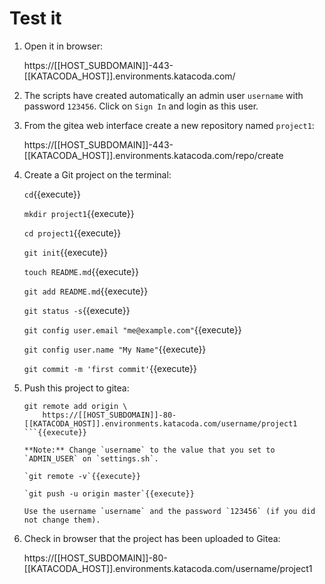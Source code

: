 # Test it

1. Open it in browser: 

   https://[[HOST_SUBDOMAIN]]-443-[[KATACODA_HOST]].environments.katacoda.com/
   
2. The scripts have created automatically an admin user `username`
   with password `123456`. Click on `Sign In` and login as this user.

3. From the gitea web interface create a new repository named
   `project1`:
   
   https://[[HOST_SUBDOMAIN]]-443-[[KATACODA_HOST]].environments.katacoda.com/repo/create

4. Create a Git project on the terminal:

   `cd`{{execute}}

   `mkdir project1`{{execute}}
   
   `cd project1`{{execute}}
   
   `git init`{{execute}}
   
   `touch README.md`{{execute}}
   
   `git add README.md`{{execute}}
   
   `git status -s`{{execute}}
   
   `git config user.email "me@example.com"`{{execute}}
   
   `git config user.name "My Name"`{{execute}}
   
   `git commit -m 'first commit'`{{execute}}
   
5. Push this project to gitea:

   ```
   git remote add origin \
       https://[[HOST_SUBDOMAIN]]-80-[[KATACODA_HOST]].environments.katacoda.com/username/project1
   ```{{execute}}
   
   **Note:** Change `username` to the value that you set to
   `ADMIN_USER` on `settings.sh`.
   
   `git remote -v`{{execute}}
   
   `git push -u origin master`{{execute}}
   
   Use the username `username` and the password `123456` (if you did
   not change them).

6. Check in browser that the project has been uploaded to Gitea:

   https://[[HOST_SUBDOMAIN]]-80-[[KATACODA_HOST]].environments.katacoda.com/username/project1
